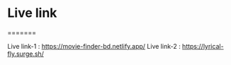 # Live link

=======

Live link-1 : https://movie-finder-bd.netlify.app/
Live link-2 : https://lyrical-fly.surge.sh/
